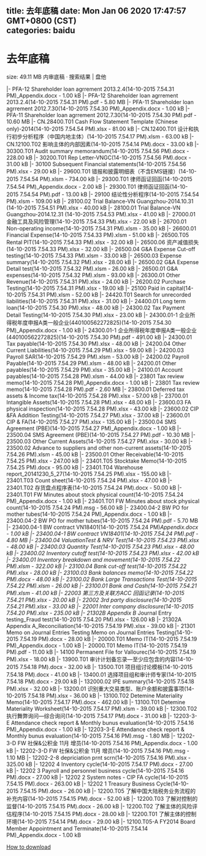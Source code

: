 
title: 去年底稿
date: Mon Jan 06 2020 17:47:57 GMT+0800 (CST)    
categories: baidu
---

# 去年底稿
size: 49.11 MB
 内审底稿 · 搜索结果 | 盘他
 
|- PFA-12 Shareholder loan agrrement 2013.2.4(14-10-2015 7.54.31 PM)_Appendix.docx - 1.00 kB
|- PFA-12 Shareholder loan agrrement 2013.2.4(14-10-2015 7.54.31 PM).pdf - 5.80 MB
|- PFA-11 Shareholder loan agrrement 2012.7.30(14-10-2015 7.54.30 PM)_Appendix.docx - 1.00 kB
|- PFA-11 Shareholder loan agrrement 2012.7.30(14-10-2015 7.54.30 PM).pdf - 10.60 MB
|- CN.28400.T01 Cash Flow Statement Template (Chinese only)-2014(14-10-2015 7.54.54 PM).xlsx - 81.00 kB
|- CN.12400.T01 设计和执行初步分析程序（中国内地主体）(14-10-2015 7.54.17 PM).xlsm - 63.00 kB
|- CN.12100.T02 影响主体的内部因素(14-10-2015 7.54.14 PM).docx - 33.00 kB
|- 30300.T01 Audit summary memorandum(14-10-2015 7.54.56 PM).docx - 228.00 kB
|- 30200.T01 Rep Letter-VNGC(14-10-2015 7.54.56 PM).docx - 31.00 kB
|- 30100 Subsequent Financial statements(14-10-2015 7.54.56 PM).xlsx - 29.00 kB
|- 29600.T01 错报和披露明细表（不含EMS链接）(14-10-2015 7.54.54 PM).xlsm - 734.00 kB
|- 29300.T01 律师函证回函(14-10-2015 7.54.54 PM)_Appendix.docx - 2.00 kB
|- 29300.T01 律师函证回函(14-10-2015 7.54.54 PM).pdf - 13.00 kB
|- 29100 结论性分析程序(14-10-2015 7.54.54 PM).xlsm - 109.00 kB
|- 28100.02 Trial Balance-VN Guangzhou-2014.10.31 (14-10-2015 7.54.51 PM).xlsx - 40.00 kB
|- 28100.01 Trial Balance-VN Guangzhou-2014.12.31 (14-10-2015 7.54.53 PM).xlsx - 41.00 kB
|- 27000.01 金融工具及风险管理(14-10-2015 7.54.33 PM).xlsx - 22.00 kB
|- 26700.01 Non-operating income(14-10-2015 7.54.31 PM).xlsm - 35.00 kB
|- 26600.01 Financial Expense(14-10-2015 7.54.33 PM).xlsm - 51.00 kB
|- 26500.T05 Rental PIT(14-10-2015 7.54.33 PM).xlsx - 32.00 kB
|- 26500.06 资产减值损失(14-10-2015 7.54.33 PM).xlsx - 32.00 kB
|- 26500.04 G&A Expense Cut-off testing(14-10-2015 7.54.33 PM).xlsm - 33.00 kB
|- 26500.03 Expense summary(14-10-2015 7.54.32 PM).xlsx - 28.00 kB
|- 26500.02 G&A Expense Detail test(14-10-2015 7.54.32 PM).xlsm - 26.00 kB
|- 26500.01 G&A expenses(14-10-2015 7.54.32 PM).xlsm - 93.00 kB
|- 26300.01 Other Revenue(14-10-2015 7.54.31 PM).xlsx - 24.00 kB
|- 26200.02 Purchase Testing(14-10-2015 7.54.31 PM).xlsx - 19.00 kB
|- 25100 Paid in capital(14-10-2015 7.54.31 PM).xlsm - 52.00 kB
|- 24420.T01 Search for unrecorded liabilities(14-10-2015 7.54.31 PM).xlsx - 31.00 kB
|- 24400.01 Long term loan(14-10-2015 7.54.30 PM).xlsx - 48.00 kB
|- 24300.02 Tax Payment Detail Testing(14-10-2015 7.54.30 PM).xlsx - 23.00 kB
|- 24300.01-1 企业所得税年度申报A类一般企业(440100562272825)(14-10-2015 7.54.30 PM)_Appendix.docx - 1.00 kB
|- 24300.01-1 企业所得税年度申报A类一般企业(440100562272825)(14-10-2015 7.54.30 PM).pdf - 491.00 kB
|- 24300.01 Tax payable(14-10-2015 7.54.30 PM).xlsx - 48.00 kB
|- 24200.04 Other Current Liabilities(14-10-2015 7.54.29 PM).xlsx - 59.00 kB
|- 24200.03 Payroll SAR(14-10-2015 7.54.29 PM).xlsm - 53.00 kB
|- 24200.02 Payroll Payable(14-10-2015 7.54.29 PM).xlsm - 48.00 kB
|- 24200.01 Other payables(14-10-2015 7.54.29 PM).xlsx - 35.00 kB
|- 24100.01 Account payables(14-10-2015 7.54.28 PM).xlsm - 44.00 kB
|- 23801 Tax review memo(14-10-2015 7.54.28 PM)_Appendix.docx - 1.00 kB
|- 23801 Tax review memo(14-10-2015 7.54.28 PM).pdf - 2.60 MB
|- 23800.01 Deferred tax assets & Income tax(14-10-2015 7.54.28 PM).xlsx - 57.00 kB
|- 23700.01 Intangible Assets(14-10-2015 7.54.28 PM).xlsx - 48.00 kB
|- 23600.03 FA physical inspection(14-10-2015 7.54.28 PM).xlsx - 43.00 kB
|- 23600.02 CIP &FA Addition Testing(14-10-2015 7.54.27 PM).xlsx - 37.00 kB
|- 23600.01 CIP & FA(14-10-2015 7.54.27 PM).xlsx - 135.00 kB
|- 23500.04 SMS Agreement (PBE)(14-10-2015 7.54.27 PM)_Appendix.docx - 1.00 kB
|- 23500.04 SMS Agreement (PBE)(14-10-2015 7.54.27 PM).pdf - 10.30 MB
|- 23500.03 Other Current Assets(14-10-2015 7.54.27 PM).xlsx - 30.00 kB
|- 23500.02 Advance to suppliers and other non-current assets(14-10-2015 7.54.26 PM).xlsm - 45.00 kB
|- 23500.01 Other Receivable(14-10-2015 7.54.25 PM).xlsx - 247.00 kB
|- 23401.T05 Stocktake Memo(14-10-2015 7.54.25 PM).docx - 95.00 kB
|- 23401.T04 Warehouse report_20141230_5_27(14-10-2015 7.54.25 PM).xlsx - 155.00 kB
|- 23401.T03 Count sheet(14-10-2015 7.54.24 PM).xlsx - 47.00 kB
|- 23401.T02 存货盘点程序表(14-10-2015 7.54.24 PM).docx - 50.00 kB
|- 23401.T01 FW Minutes about stock physical count(14-10-2015 7.54.24 PM)_Appendix.docx - 1.00 kB
|- 23401.T01 FW Minutes about stock physical count(14-10-2015 7.54.24 PM).msg - 56.00 kB
|- 23400.04-2 BW PO for mother tubes(14-10-2015 7.54.24 PM)_Appendix.docx - 1.00 kB
|- 23400.04-2 BW PO for mother tubes(14-10-2015 7.54.24 PM).pdf - 5.70 MB
|- 23400.04-1 BW contract VN18401(14-10-2015 7.54.24 PM)_Appendix.docx - 1.00 kB
|- 23400.04-1 BW contract VN18401(14-10-2015 7.54.24 PM).pdf - 4.80 MB
|- 23400.04 ValuationTest & NRV Test(14-10-2015 7.54.23 PM).xlsx - 48.00 kB
|- 23400.03 Quantity Test(14-10-2015 7.54.23 PM).xlsx - 48.00 kB
|- 23400.02 Inventory cutoff test(14-10-2015 7.54.23 PM).xlsx - 42.00 kB
|- 23400.01 Inventory breakdown and movement(14-10-2015 7.54.22 PM).xlsm - 322.00 kB
|- 23100.04 Bank cut-off test(14-10-2015 7.54.22 PM).xlsx - 28.00 kB
|- 23100.03 Bank balances memo(14-10-2015 7.54.22 PM).docx - 48.00 kB
|- 23100.02 Bank Large Transactions Test(14-10-2015 7.54.22 PM).xlsm - 26.00 kB
|- 23100.01 Bank and Cash(14-10-2015 7.54.21 PM).xlsm - 41.00 kB
|- 22003 第三方及关联方ACC 回函记录(14-10-2015 7.54.21 PM).xlsx - 20.00 kB
|- 22002 3rd party disclosure(14-10-2015 7.54.21 PM).xlsx - 33.00 kB
|- 22001 Inter company disclosure(14-10-2015 7.54.20 PM).xlsx - 235.00 kB
|- 21302B Appendix B_ Journal Entry testing_Fraud test(14-10-2015 7.54.20 PM).xlsx - 126.00 kB
|- 21302A Appendix A_Reconciliation(14-10-2015 7.54.19 PM).xlsx - 39.00 kB
|- 21301 Memo on Journal Entries Testing Memo on Journal Entries Testing(14-10-2015 7.54.19 PM).docx - 28.00 kB
|- 20000.T01 Memo IT(14-10-2015 7.54.19 PM)_Appendix.docx - 1.00 kB
|- 20000.T01 Memo IT(14-10-2015 7.54.19 PM).pdf - 11.00 kB
|- 14100 Permanent File for Vallourec(14-10-2015 7.54.19 PM).xlsx - 18.00 kB
|- 13900.T01 审计计划备忘录—至少应包含的内容(14-10-2015 7.54.18 PM).docx - 32.00 kB
|- 13500.T01 项目组讨论模板(14-10-2015 7.54.18 PM).docx - 41.00 kB
|- 13400.01 选择项目组和审计师专家(14-10-2015 7.54.18 PM).docx - 29.00 kB
|- 132000.02 IPE summary(14-10-2015 7.54.18 PM).xlsx - 32.00 kB
|- 13200.01 识别重大交易类型、账户余额和披露事项(14-10-2015 7.54.18 PM).xlsx - 36.00 kB
|- 13100.T02 Detemine Materiality Memo(14-10-2015 7.54.17 PM).docx - 462.00 kB
|- 13100.T01 Detemine Materiality Worksheet(14-10-2015 7.54.17 PM).xlsm - 39.00 kB
|- 12300.T02 执行舞弊询问—综合询问(14-10-2015 7.54.17 PM).docx - 31.00 kB
|- 12203-3-E Attendance check report & Monthly bunus evaluation(14-10-2015 7.54.16 PM)_Appendix.docx - 1.00 kB
|- 12203-3-E Attendance check report & Monthly bunus evaluation(14-10-2015 7.54.16 PM).msg - 1.80 MB
|- 12202-3-D FW  社保&公积金 11月 增员(14-10-2015 7.54.16 PM)_Appendix.docx - 1.00 kB
|- 12202-3-D FW  社保&公积金 11月 增员(14-10-2015 7.54.16 PM).msg - 1.10 MB
|- 12202-2-8 depriciation prnt scrn(14-10-2015 7.54.16 PM).xlsx - 325.00 kB
|- 12202 4 Inventory cycle(14-10-2015 7.54.17 PM).docx - 27.00 kB
|- 12202 3 Payroll and personnel business cycle(14-10-2015 7.54.16 PM).docx - 27.00 kB
|- 12202 2 System notes - CIP FA cycle(14-10-2015 7.54.15 PM).docx - 263.00 kB
|- 12202 1 Treasury Business Cycle(14-10-2015 7.54.15 PM).docx - 26.00 kB
|- 12200.T05 了解中国大陆税务业务流程的补充内容(14-10-2015 7.54.15 PM).docx - 52.00 kB
|- 12200.T03 了解对控制的监督(14-10-2015 7.54.15 PM).docx - 26.00 kB
|- 12200.T02 了解主体的风险评估程序(14-10-2015 7.54.15 PM).docx - 28.00 kB
|- 12200.T01 了解主体的控制环境(14-10-2015 7.54.14 PM).docx - 29.00 kB
|- 12100.T05-A FY2014 Board Member Appointment and Terminate(14-10-2015 7.54.14 PM)_Appendix.docx - 1.00 kB

[How to download](https://bpcam.bemobtrk.com/go/2ceec3aa-1ca2-46d6-b9ff-aaa5c184517c?jno=4063)